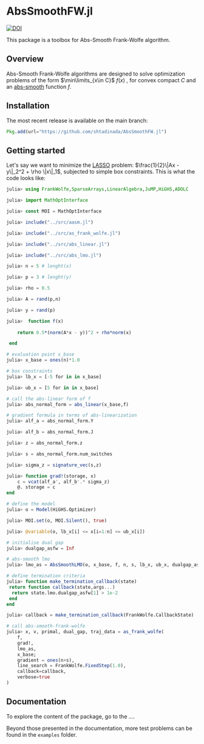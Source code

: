 # AbsSmoothFW.jl

[![DOI](https://zenodo.org/badge/793075266.svg)](https://zenodo.org/doi/10.5281/zenodo.11198550)

This package is a toolbox for Abs-Smooth Frank-Wolfe algorithm.

## Overview

Abs-Smooth Frank-Wolfe algorithms are designed to solve optimization problems of the form $\min\limits_{x\in C}$  $f(x)$ , for convex compact $C$ and an [abs-smooth](https://optimization-online.org/wp-content/uploads/2012/09/3597.pdf) function $f$.


## Installation

The most recent release is available on the main branch:

```julia
Pkg.add(url="https://github.com/shtadinada/AbsSmoothFW.jl")
```

## Getting started

Let's say we want to minimize the [LASSO](https://www.jstor.org/stable/2346178?seq=1) problem: $\frac{1}{2}\|Ax - y\|_2^2 + \rho \|x\|_1$, subjected to simple box constraints. 
This is what the code looks like:

```julia
julia> using FrankWolfe,SparseArrays,LinearAlgebra,JuMP,HiGHS,ADOLC

julia> import MathOptInterface

julia> const MOI = MathOptInterface

julia> include("../src/aasm.jl")

julia> include("../src/as_frank_wolfe.jl")

julia> include("../src/abs_linear.jl")

julia> include("../src/abs_lmo.jl")

julia> n = 5 # lenght(x)

julia> p = 3 # lenght(y)

julia> rho = 0.5

julia> A = rand(p,n)

julia> y = rand(p)

julia>  function f(x)
	
 	return 0.5*(norm(A*x - y))^2 + rho*norm(x)

 end

# evaluation point x_base
julia> x_base = ones(n)*1.0

# box constraints
julia> lb_x = [-5 for in in x_base]

julia> ub_x = [5 for in in x_base]

# call the abs-linear form of f
julia> abs_normal_form = abs_linear(x_base,f)

# gradient formula in terms of abs-linearization
julia> alf_a = abs_normal_form.Y

julia> alf_b = abs_normal_form.J 

julia> z = abs_normal_form.z 

julia> s = abs_normal_form.num_switches

julia> sigma_z = signature_vec(s,z)

julia> function grad!(storage, x)
    c = vcat(alf_a', alf_b'.* sigma_z)
    @. storage = c
end

# define the model
julia> o = Model(HiGHS.Optimizer)

julia> MOI.set(o, MOI.Silent(), true)

julia> @variable(o, lb_x[i] <= x[i=1:n] <= ub_x[i])

# initialise dual gap
julia> dualgap_asfw = Inf

# abs-smooth lmo
julia> lmo_as = AbsSmoothLMO(o, x_base, f, n, s, lb_x, ub_x, dualgap_asfw)

# define termination criteria
julia> function make_termination_callback(state)
 return function callback(state,args...)
  return state.lmo.dualgap_asfw[1] > 1e-2
 end
end

julia> callback = make_termination_callback(FrankWolfe.CallbackState)

# call abs-smooth-frank-wolfe
julia> x, v, primal, dual_gap, traj_data = as_frank_wolfe(
    f, 
    grad!, 
    lmo_as, 
    x_base;
    gradient = ones(n+s),
    line_search = FrankWolfe.FixedStep(1.0),
    callback=callback,
    verbose=true
)

```

## Documentation

To explore the content of the package, go to the ....

Beyond those presented in the documentation, more test problems can be found in the `examples` folder.

